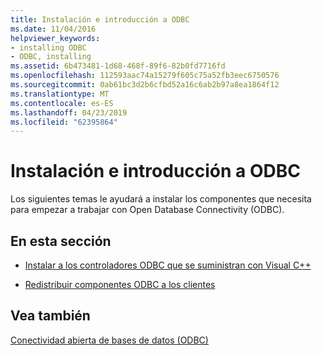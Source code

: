 ```yaml
---
title: Instalación e introducción a ODBC
ms.date: 11/04/2016
helpviewer_keywords:
- installing ODBC
- ODBC, installing
ms.assetid: 6b473481-1d68-468f-89f6-82b0fd7716fd
ms.openlocfilehash: 112593aac74a15279f605c75a52fb3eec6750576
ms.sourcegitcommit: 0ab61bc3d2b6cfbd52a16c6ab2b97a8ea1864f12
ms.translationtype: MT
ms.contentlocale: es-ES
ms.lasthandoff: 04/23/2019
ms.locfileid: "62395864"
---
```

# <a name="installing-and-getting-started-with-odbc"></a>Instalación e introducción a ODBC

Los siguientes temas le ayudará a instalar los componentes que necesita para empezar a trabajar con Open Database Connectivity (ODBC).

## <a name="in-this-section"></a>En esta sección

- [Instalar a los controladores ODBC que se suministran con Visual C++](../../data/odbc/odbc-administrator.md)

- [Redistribuir componentes ODBC a los clientes](../../data/odbc/odbc-basics.md)

## <a name="see-also"></a>Vea también

[Conectividad abierta de bases de datos (ODBC)](../../data/odbc/open-database-connectivity-odbc.md)